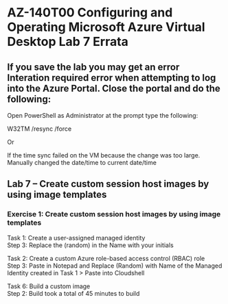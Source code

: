 # AZ-140T00 Configuring and Operating Microsoft Azure Virtual Desktop Lab 7 Errata

## If you save the lab you may get an error Interation required error when attempting to log into the Azure Portal.  Close the portal and do the following:

Open PowerShell as Administrator at the prompt type the following: <br>

W32TM /resync /force  <br>

Or  <br>

If the time sync failed on the VM because the change was too large.  Manually changed the date/time to current date/time  <br>

## Lab 7 – Create custom session host images by using image templates

### Exercise 1: Create custom session host images by using image templates

Task 1: Create a user-assigned managed identity <br>
Step 3: Replace the (random) in the Name with your initials <br>

Task 2: Create a custom Azure role-based access control (RBAC) role <br>
Step 3: Paste in Notepad and Replace (Random) with Name of the Managed Identity created in Task 1 > Paste into Cloudshell <br>

Task 6: Build a custom image <br>
Step 2:  Build took a total of 45 minutes to build <br>
